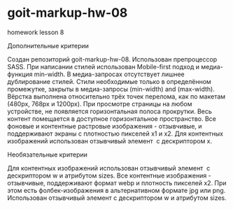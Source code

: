 # goit-markup-hw-08

homework lesson 8

Дополнительные критерии

Создан репозиторий goit-markup-hw-08. Использован препроцессор SASS. При
написании стилей использован Mobile-first подход и медиа-функция min-width. В
медиа-запросах отсутствует лишнее дублирование стилей. Стили необходимые только
в определённом промежутке, закрыты в медиа-запросы (min-width) and (max-width).
Вёрстка выполнена относительно трёх точек перелома, как по макетам (480px, 768px
и 1200px). При просмотре страницы на любом устройстве, не появляется
горизонтальная полоса прокрутки. Весь контент помещается в доступное
горизонтальное пространство. Все фоновые и контентные растровые изображения -
отзывчивые, и поддерживают экраны с плотностью пикселей x1 и x2. Для контентных
изображений использован отзывчивый элемент <img> c дескриптором x.

Необязательные критерии

Для контентных изображений использован отзывчивый элемент <img> c дескриптором w
и атрибутом sizes. Все контентные изображения - отзывчивые, поддерживают формат
webp и плотность пикселей x2. При этом есть фолбек-изображения в альтернативном
формате jpg или png. Использован отзывчивый элемент <picture> c дескриптором w и
атрибутом sizes.
